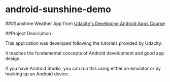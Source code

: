 # android-sunshine-demo

###Sunshine Weather App from [Udacity's Developing Android Apps Course](https://www.youtube.com/watch?v=2Wo_QfQZ0lE&list=PLAwxTw4SYaPnMwH5-FNkErnnq_aSy706S)

##Project Description

This application was developed following the tutorials provided by Udacity.

It teaches the fundamental concepts of Android development and good app design.

If you have Android Studio, you can run this using either an emulator or by hooking up an Android device.
